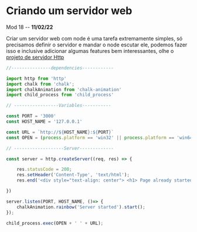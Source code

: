 # Criando um servidor web

Mod 18 -- **11/02/22**

Criar um servidor web com node é uma tarefa extremamente simples, só precisamos definir o servidor e mandar o node escutar ele, podemos fazer isso e inclusive adicionar algumas features bem interessantes, olhe o [projeto de servidor Http](../../Projetos/ServidorHttp/serverLocal.js)

~~~js
//---------------dependencies------------

import http from 'http'
import chalk from 'chalk';
import chalkAnimation from 'chalk-animation'
import child_process from 'child_process'

// -----------------Variables-----------

const PORT = '3000'
const HOST_NAME = '127.0.0.1'

const URL = `http://${HOST_NAME}:${PORT}`
const OPEN = (process.platform == 'win32' || process.platform == 'win64' ? 'start' : process.platform == 'darwin' ? 'open' : 'xdg-opem'  )

// -------------------Server-------------

const server = http.createServer((req, res) => {

    res.statusCode = 200;
    res.setHeader('Content-Type', 'text/html');
    res.end('<div style="text-align: center"> <h1> Page already started </h1> <text> Start working! </text> </div>')

})

server.listen(PORT, HOST_NAME, ()=> {
    chalkAnimation.rainbow('Server started').start();
});

child_process.exec(OPEN + ' ' + URL);
~~~
